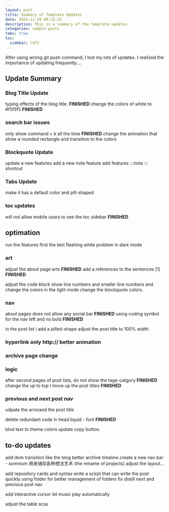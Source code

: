```yaml
---
layout: post
title: Summary of Template Updates
date: 2024-11-29 00:32:13
description: This is a summary of the template updates. 
categories: sample-posts
tabs: true
toc:
  sidebar: left
---
```


After using wrong git push command, I lost my lots of updates. I realized the importance of updating frequently....

## Update Summary
### Blog Title Update

typing effects of the blog title. **FINISHED**
change the colors of white to #f5f5f5 **FINISHED**

### search bar issues
only show command + k all the time **FINISHED**
change the animation that show a rounded rectangle and transition to the colors

### Blockquote Update
update a new features
add a new note feature
add features :::note ::: shortcut

### Tabs Update
make it has a default color and pill-shaped

### toc updates
will not allow mobile users to see the toc sidebar **FINISHED**

## optimation
run the features first the text flashing white problem in dark mode

### art
adjust the about page arts **FINISHED**
add a references to the sentences [1] **FINISHED**

adjust the code block show line numbers and smaller line numbers and change the colors
in the light mode change the blockquote colors.
### nav
about pages does not allow any social bar **FINISHED**
using coding symbol for the nav left and no bold **FINISHED**

in the post list i add a pilled-shape 
adjust the post title to 100% width

### hyperlink only http:// better animation


### archive page change

### logic
after second pages of post lists, do not show the tage-catgory **FINISHED**
change the up to top 
I move up the post titles **FINISHED**

### previous and next post nav
udpate the arrorand the post title

delete redundant code in head.liquid - font **FINISHED**

blod text to theme colors
update copy button.

## to-do updates
 add dom transition like the blog
better archive timeline
create a new nav bar - somnium 用来储存各种想法艺术 (the rename of projects) adjust the layout...



add repository cards and syntax
write a scirpt that can write the post quickly
using folder for better management of folders
fix distill next and previous post nav

add interactive cursor
let music play automatically

adjust the table scss
